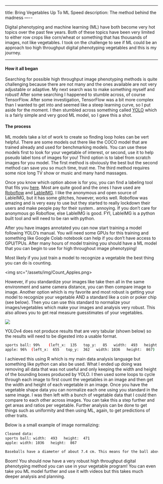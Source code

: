 ---
title: Bring Vegetables Up To ML Speed
description: The method behind the madness
—--

Digital phenotyping and machine learning (ML) have both become very hot topics over the past few years. Both of these topics have been very limited to either row crops like corn/wheat or something that has thousands of images, not like vegetables. I took on the challenge to see if ML could be an approach too high throughput digital phenotyping vegetables and this is my journey.

<hr>

#### How it all began

Searching for possible high throughput image phenotyping methods is quite challenging because there are not many and the ones available are not very adjustable or adaptive. My next search was to make something myself and robust! After some searching I happened to stumble across, of course TensorFlow. After some investigation, TensorFlow was a bit more complex than I wanted to get into and seemed like a steep learning curve, so I put aside for the moment. I then stumbled across something called [YOLO](https://github.com/AlexeyAB/darknet) which is a fairly simple and very good ML model, so I gave this a shot. 

#### The process

ML models take a lot of work to create so finding loop holes can be vert helpful. There are some models out there like the COCO model that are trained already and used for benchmarking models. You can use these models first to look for your vegetable of interest, or second, use it to help pseudo label tons of images for you! Third option is to label from scratch images for you model. The first method is obviously the best but the second method can save you so much time, trust me. The third method requires some nice long TV show or music and many hand massages.

Once you know which option above is for you, you can find a labeling tool that fits you [here](https://www.folio3.ai/blog/labelling-images-annotation-tool/). Most are quite good and the ones I have used are [Roboflow](https://roboflow.com/) and [LableIMG](https://pypi.org/project/labelImg/). I like the anonymous and open source of LableIMG, but it has some glitches, however, works well. Roboflow was amazing and is very easy to use but they started to really lockdown their users and make people pay for their system.. annoying. If you don’t care for anonymous go Roboflow, else LableIMG is good. FYI, LableIMG is a python built tool and will need to be ran with python.

After you have images annotated you can now start training a model following YOLO’s manual. You will need some GPUs for this training and something like Google Colab notebook can help if you don’t have access to GPU/TPUs. After many hours of model training you should have a ML model that you can begin to use for high throughout image phenotyping!

Most likely if you just train a model to recognize a vegetable the best thing you can do is counting. 

<img src="/assets/img/Count_Apples.png> 

However, if you standardize your images like take then all in the same environment and same camera distance, you can then compare image to image. Another option which is my favorite and most robust is getting your model to recognize your vegetable AND a standard like a coin or poker chip (see below). Then you can use this standard to normalize your images/vegetables which make your images and analysis very robust. This also allows you to get real measure guesstimates of your vegetables.

<img src="/assets/img/Annotated_Apple.png"> 

YOLOv4 does not produce results that are very tabular (shown below) so the results will need to be digested into a usable format.

```bash
sports ball: 99%	(left_x:  135   top_y:   85   width:  493   height:  471)
apple: 96%	(left_x:  655   top_y:  362   width: 1036   height:  867)
```

I achieved this using R which is my main data analysis language but something like python can also be used. What I ended up doing was removing all data that was not useful and only keeping the width and height of the bounding boxes produced by YOLO. I then used some loops to cycle through each image to first count the vegetables in an image and then get the width and height of each vegetable in an image. Once you have the vegetable shape data you can normalize each one using you standard in the same image. I was then left with a bunch of vegetable data that I could then compare to each other across images. You can take this a step further and get areas and ratios per vegetable. Further analysis can be done to get things such as uniformity and then using ML, again, to get predictions of other traits. 
                                          
Below is a small example of image normalizing:
```bash
Cleaned data:
sports ball: width:  493   height:  471
apple: width: 1036   height:  867

Baseballs have a diameter of about 7.4 cm. This means for the ball above in the image, every 65.14 pixels  is about 1 cm. (493+471)/2 = 482 avg pixel of image ball. Then 482/7.4 cm = 65.14. But remember this is only for this image and anything in this image! This normalization should be done for each image separately.
```
                                          
Boom! You should now have a very robust high throughput digital phenotyping method you can use in your vegetable program! You can even take you ML model further and use it with videos but this takes much deeper analysis and planning.
